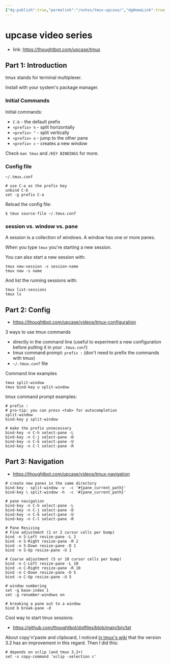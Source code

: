 ```yaml
---
{"dg-publish":true,"permalink":"/notes/tmux-upcase/","dgHomeLink":true,"dgPassFrontmatter":false}
---
```


# upcase video series

- link: <https://thoughtbot.com/upcase/tmux>

## Part 1: Introduction

tmux stands for terminal multiplexer.

Install with your system's package manager.

### Initial Commands

Initial commands:
- `C-b` - the default prefix
- `<prefix> %` - split horizontally
- `<prefix> "` - split vertically
- `<prefix> o` - jump to the other pane
- `<prefix> c` - creates a new window

Check `man tmux` and `/KEY BINDINGS` for more.

### Config file

`~/.tmux.conf`
```
# use C-a as the prefix key
unbind C-b
set -g prefix C-a
```

Reload the config file:
```
$ tmux source-file ~/.tmux.conf
```


### session vs. window vs. pane

A session is a collection of windows. A window has one or more panes.

When you type `tmux` you're starting a new session.

You can also start a new session with:
```
tmux new-session -s session-name
tmux new -s name
```

And list the running sessions with:
```
tmux list-sessions
tmux ls
```


## Part 2: Config

- <https://thoughtbot.com/upcase/videos/tmux-configuration>

3 ways to use tmux commands

- directly in the command line (useful to experiment a new configuration before putting it in your `.tmux.conf`)
- tmux command prompt: `prefix :` (don't need to prefix the commands with tmux)
- `~/.tmux.conf` file

Command line examples
```
tmux split-window
tmux bind-key u split-window
```

tmux command prompt examples:
```
# prefix :
# pro-tip: you can press <tab> for autocompletion
split-window
bind-key y split-window

# make the prefix unnecessary
bind-key -n C-h select-pane -L
bind-key -n C-j select-pane -D
bind-key -n C-k select-pane -U
bind-key -n C-l select-pane -R
```


## Part 3: Navigation

- <https://thoughtbot.com/upcase/videos/tmux-navigation>

```
# create new panes in the same directory
bind-key - split-window -v  -c '#{pane_current_path}'
bind-key \ split-window -h  -c '#{pane_current_path}'

# pane navigation
bind-key -n C-h select-pane -L
bind-key -n C-j select-pane -D
bind-key -n C-k select-pane -U
bind-key -n C-l select-pane -R

# Pane Resizing
# Fine adjustment (1 or 2 cursor cells per bump)
bind -n S-Left resize-pane -L 2
bind -n S-Right resize-pane -R 2
bind -n S-Down resize-pane -D 1
bind -n S-Up resize-pane -U 1

# Coarse adjustment (5 or 10 cursor cells per bump)
bind -n C-Left resize-pane -L 10
bind -n C-Right resize-pane -R 10
bind -n C-Down resize-pane -D 5
bind -n C-Up resize-pane -U 5

# window numbering
set -g base-index 1
set -g renumber-windows on

# breaking a pane out to a window
bind b break-pane -d
```

Cool way to start tmux sessions:
- <https://github.com/thoughtbot/dotfiles/blob/main/bin/tat>


About copy'n'paste and clipboard, I noticed [in tmux's wiki](https://github.com/tmux/tmux/wiki/Clipboard) that the version 3.2 has an improvement in this regard. Then I did this:
```
# depends on xclip (and tmux 3.2+)
set -s copy-command 'xclip -selection c'
```
